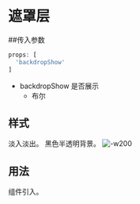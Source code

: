 # 遮罩层

##传入参数

```js
props: [
  'backdropShow'
]
```

- backdropShow 是否展示
	- 布尔


## 样式
淡入淡出。
黑色半透明背景。
![-w200](http://markdownpic.hq5544.com/2016-04-27-14617471433021.jpg)

## 用法
组件引入。


